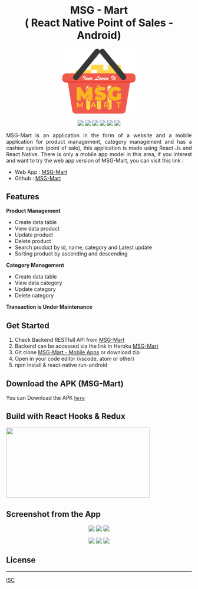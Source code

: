 <h1 align="center">MSG - Mart<br>( React Native Point of Sales - Android)</h1>

<p align="center">
  <img src="screenshot/Icon.png" width="200"/>
</p>

<p align="center">
<img src="https://img.shields.io/badge/react_native-0.61.3-blue">
<img src="https://img.shields.io/badge/axios-0.19.0-brightgreen">
<img src="https://img.shields.io/badge/react_navigation-4.0.10-yellow">
<img src="https://img.shields.io/badge/native_base-2.13.8-purple">
<img src="https://img.shields.io/badge/react_redux-7.1.1-orange">
<img src="https://img.shields.io/badge/async_storage-1.6.2-red">
</p>

<p align='justify'>MSG-Mart is an application in the form of a website and a mobile application for product management, category management and has a cashier system (point of sale), this application is made using React Js and React Native. There is only a mobile app model in this area, if you interest and want to try the web app version of MSG-Mart, you can visit this link : </p> 

- Web App : [MSG-Mart](https://github.com/aldoignatachandra/MSG-Mart-React_JS_POS_Redux)<br>
- Github : [MSG-Mart](https://msg-mart.netlify.com/)

## Features
<b> Product Management </b>
 - Create data table 
 - View data product
 - Update product
 - Delete product
 - Search product by id, name, category and Latest update 
 - Sorting product by ascending and descending

 <b> Category Management </b>
 - Create data table 
 - View data category
 - Update category
 - Delete category

 <b> Transaction is Under Maintenance </b>

## Get Started
 1. Check Backend RESTfull API from [MSG-Mart](https://github.com/aldoignatachandra/RESTful_API_Point_of_Sales_APP)
 2. Backend can be accessed via the link in Heroku [MSG-Mart](https://pointofsalesapp.herokuapp.com/api/)
 3. Git clone [MSG-Mart - Mobile Apps](https://github.com/aldoignatachandra/MSG-Mart-React_Native_POS) or download zip
 4. Open in your code editor (vscode, atom or other)
 5. npm Install & react-native run-android

## Download the APK (MSG-Mart)
You can Download the APK [`here`](https://drive.google.com/drive/folders/1WjA5hTWK0XWTKMYAMh5tb2ZoB-ouA9aA?usp=sharingg)

## Build with React Hooks & Redux
<img width="390" height="190" src="https://miro.medium.com/max/966/1*jYy3Hc1qmQL9gpYF5rI3Sg.png">

## Screenshot from the App
<p align='center'>
  <span>
      <image width="270" src="screenshot/Login.png" />
      <image width="270" src="screenshot/OrderList.png" />
      <image width="270" src="screenshot/DataProduct.png" />
  </span>
</p>
<p align='center'>
  <span>
      <image width="270" src="screenshot/DataCategory.png" />
      <image width="270" src="screenshot/AddNewProduct.png" />
      <image width="270" src="screenshot/AddNewCategory.png" />
  </span>
</p>

## License
----
[ISC](https://en.wikipedia.org/wiki/ISC_license "ISC")
